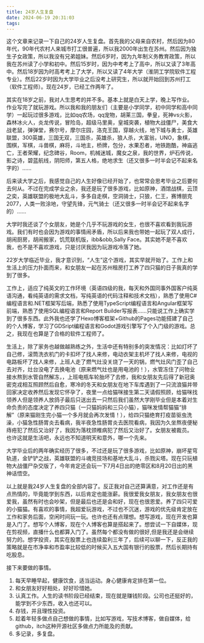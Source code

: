```yaml
---
title: 24岁人生复盘
date: 2024-06-19 20:31:03
tags:
---
```


这个文章来记录一下自己的24岁人生复盘。首先我的父母来自农村，然后因为80年代，90年代农村人来城市打工很普遍，所以我2000年出生在苏州。然后因为独生子女政策，所以我没有兄弟姐妹。然后6岁时，因为九年制义务教育政策，所以我在苏州读了小学和初中。然后15岁时，因为中考考上了高中，所以又读了3年高中。然后18岁因为时高考考上了大学，所以又读了4年大学（淮阴工学院软件工程专业）。然后22岁时因为大学毕业之后没考上研究生，所以就开始回到苏州打工（软件工程师）。现在24岁，已经工作两年了。

其实在18岁之前，我对人生思考的并不多。基本上就是白天上学，晚上写作业。作业写完了就玩游戏。所以我和我的朋友们（主要是小学同学，初中同学和高中同学）一起玩过很多游戏，比如qq农场，qq宠物，胡莱三国，拳皇，死神vs火影，森林冰火人，炎龙传说，冒险岛，超级马里奥，皇城突袭，植物大战僵尸，美食大战老鼠，弹弹堂，赛尔号，摩尔庄园，洛克王国，穿越火线，地下城与勇士，英雄联盟，300英雄，三国无双，三国杀，英雄杀，狼人杀，大富翁，UNO，象棋，围棋，军棋，斗兽棋，麻将，斗地主，桥牌，包分，水果忍者，地铁跑酷，神庙逃亡，王者荣耀，纪念碑谷，Room，机械迷城，魔女之泉，我的世界，炉石传说，影之诗，碧蓝航线，阴阳师，第五人格，绝地求生（还又很多一时半会记不起来名字的）……

后来读大学之后，我感觉自己的人生好像已经开始了，也常常会思考毕业之后要何去何从。不过在完成学业之余，我还是玩了很多游戏，比如原神，酒馆战棋，云顶之奕，英雄联盟的极地大乱斗，多多自走棋，空洞骑士，只狼，仁王，赛博朋克2077，人类一败涂地，守望先锋，元气骑士（还又很多一时半会记不起来名字的）……

大学时我还谈了个女朋友，她是个几乎不玩游戏的女生，也很不喜欢看到我玩游戏。我们有时也会因为游戏的事情闹矛盾，所以后来我也带她一起玩了双人成行，胡闹厨房，胡闹搬家，饥荒联机版，ibb&obb,Sally Face。其实她不是不喜欢我，也不是不喜欢游戏，只是讨厌我因为玩游戏冷落了她。

22岁大学临近毕业，我才意识到，“人生”这个游戏，其实早就开始了。工作上和生活上的压力扑面而来，和女朋友一起在苏州租房打工养了四只猫的日子我真的学到了很多。

工作上，适应了纯英文的工作环境（英语四级的我，每天和外国同事外国客户纯英语沟通，看纯英语的需求文档，写纯英语的代码注释和技术文档），熟悉了使用C#编程语言和.NET框架写后端，熟悉了使用TypeScript编程语言和Angular框架写前端，熟悉了使用SQL编程语言和Report Builder写报表……只能说工作上确实学到了很多东西。此外我也还学了Hexo博客框架+Github的Pages功能搭建了自己的个人博客，学习了GDSript编程语言和Godot游戏引擎写了个入门级的游戏。总之，我现在也算是了合格的软件工程师了。

生活上，除了家务也越做越熟练之外，生活中还有特别多的突发情况：比如灯坏了自己修，滚筒洗衣机门的卡扣坏了找人来修，电动衣架主机坏了找人来修，电视的电路板坏了找人来修，上班人走了燃气灶没关烧了一天的锅，燃气灶风门歪了自己去对齐，灶台没电了去换电池（原来燃气灶也是用电池的！），水管冻住了问物业接水熬到水管自然解冻，，上班电瓶车轮胎坏了去修，我和女朋友先后得了新冠奥密克戎相互照顾然后自愈，寒冷的冬天和女朋友在地下车库遇到了一只流浪猫并带回家决定收养然后发现它怀孕了，夜里一点给猫咪接生第二天请假照顾，给猫咪找领养人但是领养人放鸽子最后只送出去一只然后我们虽然大学刚毕业但是本着对生命负责的态度决定了养四只猫（一只猫妈妈和三只小猫），猫咪发情帮猫猫“排解”（原来猫刚生完小猫一个多月就会再次发情！），给四只猫绝育打疫苗驱虫洗澡，小猫急性肠胃炎去看病，我半夜急性肠胃炎去医院看病，我因为久坐熬夜便秘痔疮犯了然后又治好了，我因为落枕颈椎病犯了然后又治好了。女朋友被裁员。
也许这就是生活吧，永远也不知道明天和意外，哪一个先来。

大学毕业后的两年确实经历了很多，不过还是玩了很多游戏，比如原神，崩坏星穹轨道，金铲铲之战，英雄联盟的斗魂竞技场和基地大乱斗，杀戮尖塔。现在只玩植物大战僵尸杂交版了，今年肯定还会玩一下7月4日出的绝零区和8月20日出的黑神话悟空。

以上就是我24岁人生复盘的全部内容了。反正我对自己还算满意，对工作还是有点热情的，毕竟能学到东西，以后肯定也能涨薪。我很爱我女朋友，我女朋友也很爱我，虽然有时也会吵架，但是最后也还是会和好，现在也很恩爱。养了四只可爱的小猫猫。有喜欢的事情，我超爱玩游戏，不过也不沉迷，游戏的优先级肯定放在工作和家务后面，空闲时间玩一玩。也许也还有点理想。想写游戏，现在开发也算是入门了。想写个人博客，现在个人博客也算是搭起来了。想尝试一下自媒体，现在剪视频，直播什么也都算入门了。虽然每个都没有做的很好,但是我还是会继续努力的。想学投资，其实在股票上也连续盈利三年了，后续可以聊一下，反正我的策略就是在市净率和市盈率比较低的时候买入五大国有银行的股票，然后长期持有吃股息。

接下来要做的事情。
1. 每天早睡早起，健康饮食，适当运动。身心健康肯定排在第一位。
2. 和女朋友好好相处，好好珍惜她。
3. 认真工作。人生的读书阶段已经结束，现在就是赚钱阶段。公司也还挺好的，能学到不少东西，收入也还可以。
4. 存钱，并且理性投资。
5. 趁着年轻多做点自己想做的事情，比如写游戏，写技术博客，做自媒体，给github，itch这种开源社区多做点力所能及的贡献。
6. 多记录，多复盘。